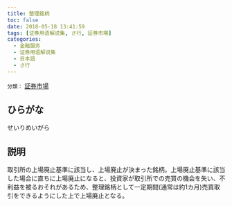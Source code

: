 ```yaml
---
title: 整理銘柄
toc: false
date: 2018-05-18 13:41:59
tags: [证券用语解说集, さ行, 証券市場]
categories:
  - 金融服务
  - 证券用语解说集
  - 日本語
  - さ行
---
```


`分類：` [証券市場](/tags/証券市場/)

## ひらがな

せいりめいがら

## 説明

取引所の上場廃止基準に該当し、上場廃止が決まった銘柄。上場廃止基準に該当した場合に直ちに上場廃止になると、投資家が取引所での売買の機会を失い、不利益を被るおそれがあるため、整理銘柄として一定期間(通常は約1カ月)売買取引をできるようにした上で上場廃止となる。
